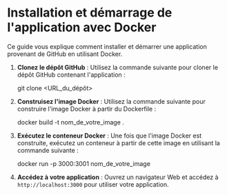 # Installation et démarrage de l'application avec Docker

Ce guide vous explique comment installer et démarrer une application provenant de GitHub en utilisant Docker.

1. **Clonez le dépôt GitHub** : Utilisez la commande suivante pour cloner le dépôt GitHub contenant l'application :

    git clone <URL_du_dépôt>

2. **Construisez l'image Docker** : Utilisez la commande suivante pour construire l'image Docker à partir du Dockerfile :

    docker build -t nom_de_votre_image .

3. **Exécutez le conteneur Docker** : Une fois que l'image Docker est construite, exécutez un conteneur à partir de cette image en utilisant la commande suivante :

    docker run -p 3000:3001 nom_de_votre_image

4. **Accédez à votre application** : Ouvrez un navigateur Web et accédez à `http://localhost:3000` pour utiliser votre application.
